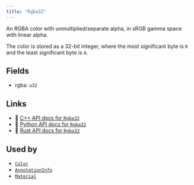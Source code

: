```yaml
---
title: "Rgba32"
---
```


An RGBA color with unmultiplied/separate alpha, in sRGB gamma space with linear alpha.

The color is stored as a 32-bit integer, where the most significant
byte is `R` and the least significant byte is `A`.

## Fields

* rgba: `u32`

## Links
 * 🌊 [C++ API docs for `Rgba32`](https://ref.rerun.io/docs/cpp/stable/structrerun_1_1datatypes_1_1Rgba32.html)
 * 🐍 [Python API docs for `Rgba32`](https://ref.rerun.io/docs/python/stable/common/datatypes#rerun.datatypes.Rgba32)
 * 🦀 [Rust API docs for `Rgba32`](https://docs.rs/rerun/latest/rerun/datatypes/struct.Rgba32.html)


## Used by

* [`Color`](../components/color.md)
* [`AnnotationInfo`](../datatypes/annotation_info.md)
* [`Material`](../datatypes/material.md)
